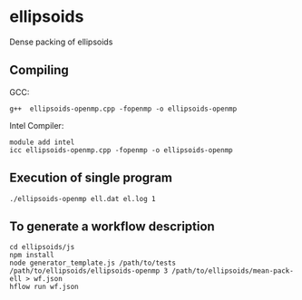 # ellipsoids
Dense packing of ellipsoids

## Compiling

GCC:

```
g++  ellipsoids-openmp.cpp -fopenmp -o ellipsoids-openmp
```

Intel Compiler:

```
module add intel
icc ellipsoids-openmp.cpp -fopenmp -o ellipsoids-openmp
```




## Execution of single program

```
./ellipsoids-openmp ell.dat el.log 1
```

## To generate a workflow description
```
cd ellipsoids/js
npm install
node generator_template.js /path/to/tests /path/to/ellipsoids/ellipsoids-openmp 3 /path/to/ellipsoids/mean-pack-ell > wf.json
hflow run wf.json 
```
